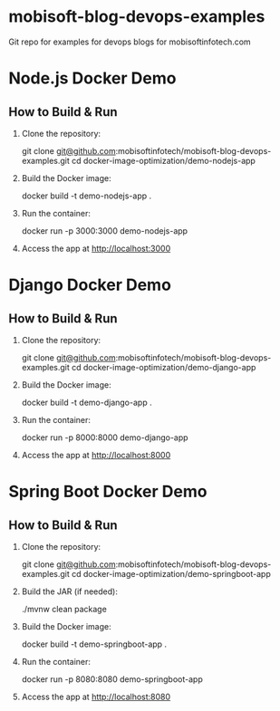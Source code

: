 # mobisoft-blog-devops-examples
Git repo for examples for devops blogs for mobisoftinfotech.com

# Node.js Docker Demo

## How to Build & Run

1. Clone the repository:

    git clone git@github.com:mobisoftinfotech/mobisoft-blog-devops-examples.git
    cd docker-image-optimization/demo-nodejs-app


2. Build the Docker image:

    docker build -t demo-nodejs-app .


3. Run the container:

    docker run -p 3000:3000 demo-nodejs-app


4. Access the app at [http://localhost:3000](http://localhost:3000)


# Django Docker Demo

## How to Build & Run

1. Clone the repository:

    git clone git@github.com:mobisoftinfotech/mobisoft-blog-devops-examples.git
    cd docker-image-optimization/demo-django-app


2. Build the Docker image:

    docker build -t demo-django-app .


3. Run the container:

    docker run -p 8000:8000 demo-django-app


4. Access the app at [http://localhost:8000](http://localhost:8000)


# Spring Boot Docker Demo

## How to Build & Run

1. Clone the repository:

    git clone git@github.com:mobisoftinfotech/mobisoft-blog-devops-examples.git
    cd docker-image-optimization/demo-springboot-app


2. Build the JAR (if needed):

    ./mvnw clean package


3. Build the Docker image:

    docker build -t demo-springboot-app .


4. Run the container:

    docker run -p 8080:8080 demo-springboot-app


5. Access the app at [http://localhost:8080](http://localhost:8080)
